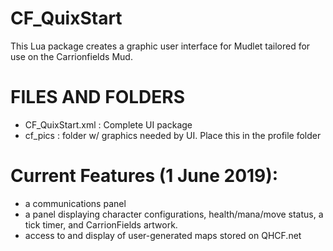 # CF_QuixStart

   This Lua package creates a graphic user interface for Mudlet tailored
   for use on the Carrionfields Mud.

# FILES AND FOLDERS
- CF_QuixStart.xml              : Complete UI package
- cf_pics                       : folder w/ graphics needed by UI. Place this
                                  in the profile folder


# Current Features (1 June 2019):
- a communications panel
- a panel displaying character configurations, health/mana/move status,
a tick timer, and CarrionFields artwork.
- access to and display of user-generated maps stored on QHCF.net
